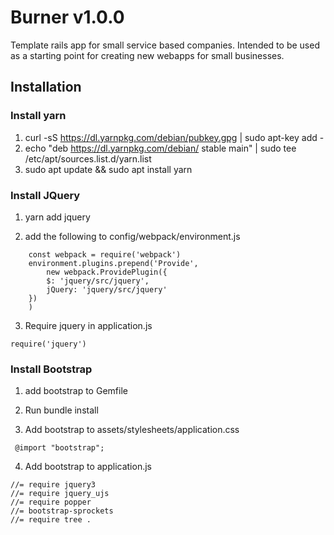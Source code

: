 # Burner v1.0.0
Template rails app for small service based companies. Intended to be used
as a starting point for creating new webapps for small businesses.

## Installation

### Install yarn 

1. curl -sS https://dl.yarnpkg.com/debian/pubkey.gpg | sudo apt-key add -
2. echo "deb https://dl.yarnpkg.com/debian/ stable main" | sudo tee /etc/apt/sources.list.d/yarn.list
3. sudo apt update && sudo apt install yarn

### Install JQuery

1. yarn add jquery

2. add the following to config/webpack/environment.js

```
	const webpack = require('webpack')
	environment.plugins.prepend('Provide',
  		new webpack.ProvidePlugin({
    	$: 'jquery/src/jquery',
    	jQuery: 'jquery/src/jquery'
  	})
	)
```
3. Require jquery in application.js

```
require('jquery')
```

### Install Bootstrap

1. add bootstrap to Gemfile

2. Run bundle install

3. Add bootstrap to assets/stylesheets/application.css

```
 @import "bootstrap";
```

4. Add bootstrap to application.js

```
//= require jquery3
//= require jquery_ujs
//= require popper
//= bootstrap-sprockets
//= require tree .

```